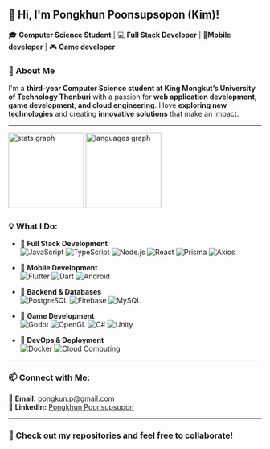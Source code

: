 <h2 align="left">👋 Hi, I'm Pongkhun Poonsupsopon (Kim)!</h2>

<p align="left">
🎓 <strong>Computer Science Student</strong> | 💻 <strong>Full Stack Developer</strong> | 📱<strong>Mobile developer</strong> | 🎮 <strong>Game developer</strong> 
</p>


### 📝 About Me  
I'm a **third-year Computer Science student at King Mongkut’s University of Technology Thonburi** with a passion for **web application development, game development, and cloud engineering**. I love **exploring new technologies** and creating **innovative solutions** that make an impact.

---
<div align="left">
  <img src="https://github-readme-stats.vercel.app/api?username=PongkhunP&hide_title=false&hide_rank=false&show_icons=true&include_all_commits=true&count_private=true&disable_animations=false&theme=tokyonight&locale=en&hide_border=true" height="150" alt="stats graph"  />
  <img src="https://github-readme-stats.vercel.app/api/top-langs?username=PongkhunP&locale=en&hide_title=false&layout=compact&card_width=320&langs_count=5&theme=tokyonight&hide_border=true" height="150" alt="languages graph"  />
</div>

### 💡 What I Do:

- 🔹 **Full Stack Development**  
  ![JavaScript](https://img.shields.io/badge/-JavaScript-F7DF1E?logo=javascript&logoColor=black&style=for-the-badge)
  ![TypeScript](https://img.shields.io/badge/-TypeScript-3178C6?logo=typescript&logoColor=white&style=for-the-badge)
  ![Node.js](https://img.shields.io/badge/-Node.js-339933?logo=node.js&logoColor=white&style=for-the-badge)
  ![React](https://img.shields.io/badge/-React-61DAFB?logo=react&logoColor=black&style=for-the-badge)
  ![Prisma](https://img.shields.io/badge/-Prisma-2D3748?logo=prisma&logoColor=white&style=for-the-badge)
  ![Axios](https://img.shields.io/badge/-Axios-671DD2?logo=axios&logoColor=white&style=for-the-badge)

- 🔹 **Mobile Development**  
  ![Flutter](https://img.shields.io/badge/-Flutter-02569B?logo=flutter&logoColor=white&style=for-the-badge)
  ![Dart](https://img.shields.io/badge/-Dart-0175C2?logo=dart&logoColor=white&style=for-the-badge)
  ![Android](https://img.shields.io/badge/-Android-3DDC84?logo=android&logoColor=white&style=for-the-badge)

- 🔹 **Backend & Databases**  
  ![PostgreSQL](https://img.shields.io/badge/-PostgreSQL-4169E1?logo=postgresql&logoColor=white&style=for-the-badge)
  ![Firebase](https://img.shields.io/badge/-Firebase-FFCA28?logo=firebase&logoColor=black&style=for-the-badge)
  ![MySQL](https://img.shields.io/badge/-MySQL-4479A1?logo=mysql&logoColor=white&style=for-the-badge)

- 🔹 **Game Development**  
  ![Godot](https://img.shields.io/badge/-Godot-478CBF?logo=godot-engine&logoColor=white&style=for-the-badge)
  ![OpenGL](https://img.shields.io/badge/-OpenGL-5586A4?logo=opengl&logoColor=white&style=for-the-badge)
  ![C#](https://img.shields.io/badge/-C%20Sharp-239120?logo=csharp&logoColor=white&style=for-the-badge)
  ![Unity](https://img.shields.io/badge/-Unity-FFFFFF?logo=unity&logoColor=black&style=for-the-badge)

- 🔹 **DevOps & Deployment**  
  ![Docker](https://img.shields.io/badge/-Docker-2496ED?logo=docker&logoColor=white&style=for-the-badge)
  ![Cloud Computing](https://img.shields.io/badge/-Cloud_Computing-4285F4?logo=googlecloud&logoColor=white&style=for-the-badge)

 

---

### 📫 Connect with Me:
📧 **Email:** [pongkun.p@gmail.com](mailto:pongkun.p@gmail.com)  
🔗 **LinkedIn:** [Pongkhun Poonsupsopon](https://www.linkedin.com/in/pongkhun-poonsupsopon/)  

---

### 🚀 Check out my repositories and feel free to collaborate!
